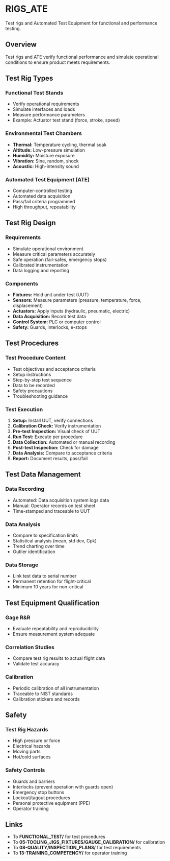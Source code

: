 # RIGS_ATE

Test rigs and Automated Test Equipment for functional and performance testing.

## Overview

Test rigs and ATE verify functional performance and simulate operational conditions to ensure product meets requirements.

## Test Rig Types

### Functional Test Stands
- Verify operational requirements
- Simulate interfaces and loads
- Measure performance parameters
- Example: Actuator test stand (force, stroke, speed)

### Environmental Test Chambers
- **Thermal:** Temperature cycling, thermal soak
- **Altitude:** Low-pressure simulation
- **Humidity:** Moisture exposure
- **Vibration:** Sine, random, shock
- **Acoustic:** High-intensity sound

### Automated Test Equipment (ATE)
- Computer-controlled testing
- Automated data acquisition
- Pass/fail criteria programmed
- High throughput, repeatability

## Test Rig Design

### Requirements
- Simulate operational environment
- Measure critical parameters accurately
- Safe operation (fail-safes, emergency stops)
- Calibrated instrumentation
- Data logging and reporting

### Components
- **Fixtures:** Hold unit under test (UUT)
- **Sensors:** Measure parameters (pressure, temperature, force, displacement)
- **Actuators:** Apply inputs (hydraulic, pneumatic, electric)
- **Data Acquisition:** Record test data
- **Control System:** PLC or computer control
- **Safety:** Guards, interlocks, e-stops

## Test Procedures

### Test Procedure Content
- Test objectives and acceptance criteria
- Setup instructions
- Step-by-step test sequence
- Data to be recorded
- Safety precautions
- Troubleshooting guidance

### Test Execution
1. **Setup:** Install UUT, verify connections
2. **Calibration Check:** Verify instrumentation
3. **Pre-test Inspection:** Visual check of UUT
4. **Run Test:** Execute per procedure
5. **Data Collection:** Automated or manual recording
6. **Post-test Inspection:** Check for damage
7. **Data Analysis:** Compare to acceptance criteria
8. **Report:** Document results, pass/fail

## Test Data Management

### Data Recording
- Automated: Data acquisition system logs data
- Manual: Operator records on test sheet
- Time-stamped and traceable to UUT

### Data Analysis
- Compare to specification limits
- Statistical analysis (mean, std dev, Cpk)
- Trend charting over time
- Outlier identification

### Data Storage
- Link test data to serial number
- Permanent retention for flight-critical
- Minimum 10 years for non-critical

## Test Equipment Qualification

### Gage R&R
- Evaluate repeatability and reproducibility
- Ensure measurement system adequate

### Correlation Studies
- Compare test rig results to actual flight data
- Validate test accuracy

### Calibration
- Periodic calibration of all instrumentation
- Traceable to NIST standards
- Calibration stickers and records

## Safety

### Test Rig Hazards
- High pressure or force
- Electrical hazards
- Moving parts
- Hot/cold surfaces

### Safety Controls
- Guards and barriers
- Interlocks (prevent operation with guards open)
- Emergency stop buttons
- Lockout/tagout procedures
- Personal protective equipment (PPE)
- Operator training

## Links

- To **FUNCTIONAL_TEST/** for test procedures
- To **05-TOOLING_JIGS_FIXTURES/GAUGE_CALIBRATION/** for calibration
- To **08-QUALITY/INSPECTION_PLANS/** for test requirements
- To **13-TRAINING_COMPETENCY/** for operator training
